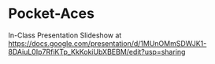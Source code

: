 # Pocket-Aces

In-Class Presentation Slideshow at https://docs.google.com/presentation/d/1MUnOMmSDWJK1-8DAiuL0Ip7RfiKTp_KkKokiUbXBEBM/edit?usp=sharing

